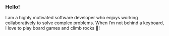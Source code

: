 ### Hello!

I am a highly motivated software developer who enjoys working collaboratively to solve complex problems. When I’m not behind a keyboard, I love to play board games and climb rocks 🧗‍! 


<!--
**karljohnbeck/karljohnbeck** is a ✨ _special_ ✨ repository because its `README.md` (this file) appears on your GitHub profile.

Here are some ideas to get you started:

- 🔭 I’m currently working on ...
- 🌱 I’m currently learning ...
- 👯 I’m looking to collaborate on ...
- 🤔 I’m looking for help with ...
- 💬 Ask me about ...
- 📫 How to reach me: ...
- 😄 Pronouns: ...
- ⚡ Fun fact: ...
-->
